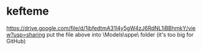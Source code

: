# kefteme

https://drive.google.com/file/d/1jbfedtmA31l4y5gW4zJ6RdNL1iBBhmkY/view?usp=sharing
put the file above into \Models\sppe\ folder (it's too big for GitHub)
